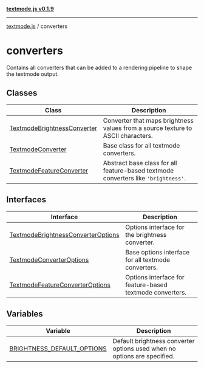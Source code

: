 [**textmode.js v0.1.9**](../../../README.md)

***

[textmode.js](../../../README.md) / converters

# converters

Contains all converters that can be added to a rendering pipeline to shape the textmode output.

## Classes

| Class | Description |
| ------ | ------ |
| [TextmodeBrightnessConverter](classes/TextmodeBrightnessConverter.md) | Converter that maps brightness values from a source texture to ASCII characters. |
| [TextmodeConverter](classes/TextmodeConverter.md) | Base class for all textmode converters. |
| [TextmodeFeatureConverter](classes/TextmodeFeatureConverter.md) | Abstract base class for all feature-based textmode converters like `'brightness'`. |

## Interfaces

| Interface | Description |
| ------ | ------ |
| [TextmodeBrightnessConverterOptions](interfaces/TextmodeBrightnessConverterOptions.md) | Options interface for the brightness converter. |
| [TextmodeConverterOptions](interfaces/TextmodeConverterOptions.md) | Base options interface for all textmode converters. |
| [TextmodeFeatureConverterOptions](interfaces/TextmodeFeatureConverterOptions.md) | Options interface for feature-based textmode converters. |

## Variables

| Variable | Description |
| ------ | ------ |
| [BRIGHTNESS\_DEFAULT\_OPTIONS](variables/BRIGHTNESS_DEFAULT_OPTIONS.md) | Default brightness converter options used when no options are specified. |
